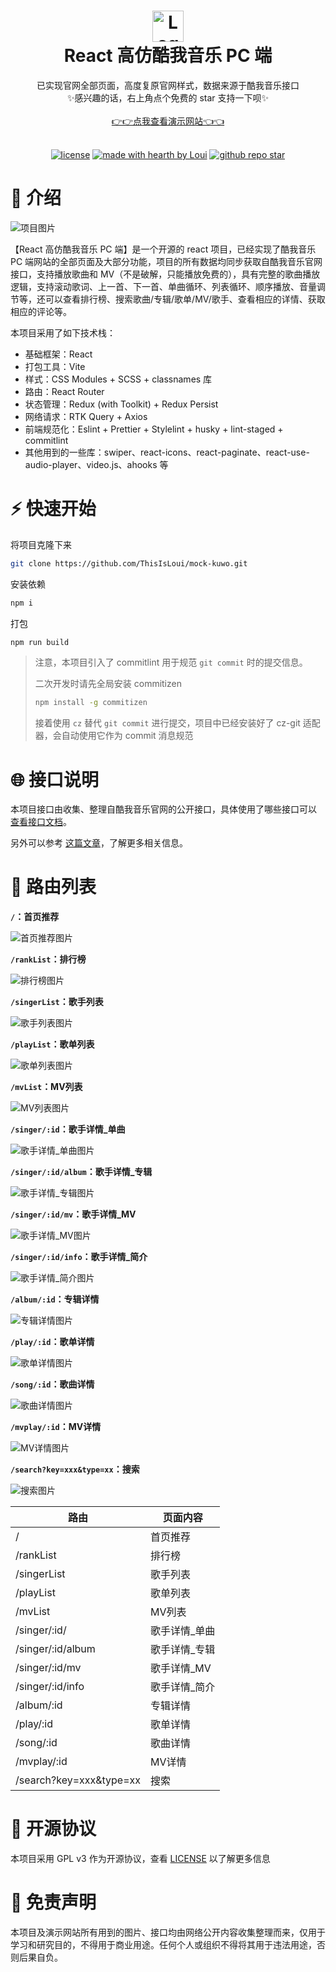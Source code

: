 <h1 align="center">
  <a href="https://github.com/ThisIsLoui/mock-kuwo">
    <img src="public/logo.png" alt="Logo" width="50" height="50">
  </a>
  <br/>
  React 高仿酷我音乐 PC 端
</h1>

<div align="center">
  已实现官网全部页面，高度复原官网样式，数据来源于酷我音乐接口
  <br />
  ✨感兴趣的话，右上角点个免费的 star 支持一下呗✨
  <br />
  <br />
  <a href="https://github.com/dec0dOS/amazing-github-template/issues/new?assignees=&labels=bug&template=01_BUG_REPORT.md&title=bug%3A+">👉👉点我查看演示网站👈👈</a>
</div>

<div align="center">
<br />

[![license](https://img.shields.io/github/license/ThisIsLoui/mock-kuwo?style=flat-square)](LICENSE)
[![made with hearth by Loui](https://img.shields.io/badge/made%20with%20%E2%99%A5%20by-Loui-fce53f.svg?style=flat-square)](https://github.com/ThisIsLoui)
[![github repo star](https://img.shields.io/github/stars/ThisIsLoui/mock-kuwo)](https://github.com/ThisIsLoui)

</div>

# 🎉 介绍

![项目图片](public/preview_1.png)

【React 高仿酷我音乐 PC 端】是一个开源的 react 项目，已经实现了酷我音乐 PC 端网站的全部页面及大部分功能，项目的所有数据均同步获取自酷我音乐官网接口，支持播放歌曲和 MV（不是破解，只能播放免费的），具有完整的歌曲播放逻辑，支持滚动歌词、上一首、下一首、单曲循环、列表循环、顺序播放、音量调节等，还可以查看排行榜、搜索歌曲/专辑/歌单/MV/歌手、查看相应的详情、获取相应的评论等。

本项目采用了如下技术栈：

- 基础框架：React
- 打包工具：Vite
- 样式：CSS Modules + SCSS + classnames 库
- 路由：React Router
- 状态管理：Redux (with Toolkit) + Redux Persist
- 网络请求：RTK Query + Axios
- 前端规范化：Eslint + Prettier + Stylelint + husky + lint-staged + commitlint
- 其他用到的一些库：swiper、react-icons、react-paginate、react-use-audio-player、video.js、ahooks 等

# ⚡ 快速开始

将项目克隆下来

```bash
git clone https://github.com/ThisIsLoui/mock-kuwo.git
```

安装依赖

```bash
npm i
```

打包

```bash
npm run build
```

> 注意，本项目引入了 commitlint 用于规范 `git commit` 时的提交信息。
> 
> 二次开发时请先全局安装 commitizen 
> 
> ```bash
> npm install -g commitizen
> ```
> 
> 接着使用 `cz` 替代 `git commit` 进行提交，项目中已经安装好了 cz-git 适配器，会自动使用它作为 commit 消息规范

# 🌐 接口说明

本项目接口由收集、整理自酷我音乐官网的公开接口，具体使用了哪些接口可以 [查看接口文档](https://mock-kuwo.apifox.cn/)。

另外可以参考 [这篇文章](https://blog.csdn.net/u012981972/article/details/131717687)，了解更多相关信息。

# 💫 路由列表

**`/`：首页推荐**

![首页推荐图片](public/preview_1.png)

**`/rankList`：排行榜**

![排行榜图片](public/preview_2.png)

**`/singerList`：歌手列表**

![歌手列表图片](public/preview_3.png)

**`/playList`：歌单列表**

![歌单列表图片](public/preview_4.png)

**`/mvList`：MV列表**

![MV列表图片](public/preview_5.png)

**`/singer/:id`：歌手详情_单曲**

![歌手详情_单曲图片](public/preview_6.png)

**`/singer/:id/album`：歌手详情_专辑**

![歌手详情_专辑图片](public/preview_7.png)

**`/singer/:id/mv`：歌手详情_MV**

![歌手详情_MV图片](public/preview_8.png)

**`/singer/:id/info`：歌手详情_简介**

![歌手详情_简介图片](public/preview_9.png)

**`/album/:id`：专辑详情**

![专辑详情图片](public/preview_10.png)

**`/play/:id`：歌单详情**

![歌单详情图片](public/preview_12.png)

**`/song/:id`：歌曲详情**

![歌曲详情图片](public/preview_11.png)

**`/mvplay/:id`：MV详情**

![MV详情图片](public/preview_13.png)

**`/search?key=xxx&type=xx`：搜索**

![搜索图片](public/preview_14.png)

路由|页面内容
-------------|-------------
/|首页推荐
/rankList|排行榜
/singerList|歌手列表
/playList|歌单列表
/mvList|MV列表
/singer/:id/|歌手详情_单曲
/singer/:id/album|歌手详情_专辑
/singer/:id/mv|歌手详情_MV
/singer/:id/info|歌手详情_简介
/album/:id|专辑详情
/play/:id|歌单详情
/song/:id|歌曲详情
/mvplay/:id|MV详情
/search?key=xxx&type=xx|搜索

# 📖 开源协议

本项目采用 GPL v3 作为开源协议，查看 [LICENSE](/LICENSE) 以了解更多信息

# 📢 免责声明

本项目及演示网站所有用到的图片、接口均由网络公开内容收集整理而来，仅用于学习和研究目的，不得用于商业用途。任何个人或组织不得将其用于违法用途，否则后果自负。